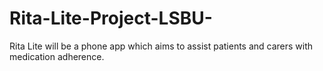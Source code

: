 # Rita-Lite-Project-LSBU-
Rita Lite will be a phone app which aims to assist patients and carers with medication adherence. 
